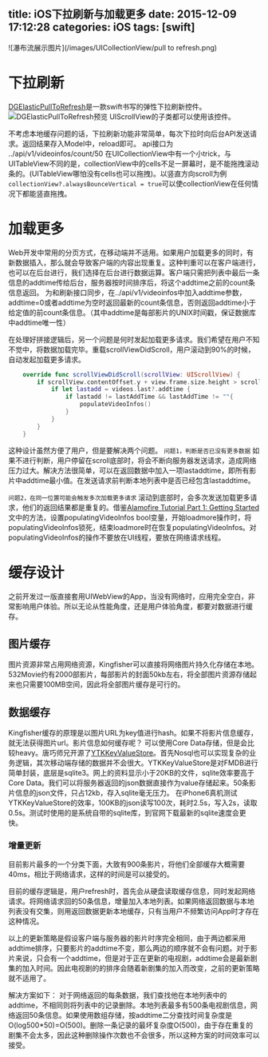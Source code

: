 title: iOS下拉刷新与加载更多
date: 2015-12-09 17:12:28
categories: iOS
tags: [swift]
---

![瀑布流展示图片](/images/UICollectionView/pull to refresh.png)

<!-- more -->

# 下拉刷新
[DGElasticPullToRefresh](https://github.com/gontovnik/DGElasticPullToRefresh)是一款swift书写的弹性下拉刷新控件。
![DGElasticPullToRefresh预览](/images/UICollectionView/DGElasticPullToRefreshPreview.gif)
UIScrollView的子类都可以使用该控件。

不考虑本地缓存问题的话，下拉刷新功能非常简单，每次下拉时向后台API发送请求。返回结果存入Model中，reload即可。
api接口为 ../api/v1/videoinfos/count/50
在UICollectionView中有一个小trick，与UITableView不同的是，collectionView中的cells不足一屏幕时，是不能拖拽滚动条的。(UITableView哪怕没有cells也可以拖拽)。以竖直方向scroll为例`collectionView?.alwaysBounceVertical = true`可以使collectionView在任何情况下都能竖直拖拽。


# 加载更多
Web开发中常用的分页方式，在移动端并不适用。如果用户加载更多的同时，有新数据插入，那么就会导致客户端的内容出现重复。这种判重可以在客户端进行，也可以在后台进行，我们选择在后台进行数据运算。客户端只需把列表中最后一条信息的addtime传给后台，服务器按时间排序后，将这个addtime之前的count条信息返回。
为和刷新接口同步，在../api/v1/videoinfos中加入addtime参数，addtime=0或者addtime为空时返回最新的count条信息，否则返回addtime小于给定值的前count条信息。（其中addtime是每部影片的UNIX时间戳，保证数据库中addtime唯一性）

在处理好拼接逻辑后，另一个问题是何时发起加载更多请求。我们希望在用户不知不觉中，将数据加载完毕。重载scrollViewDidScroll，用户滚动到90%的时候，自动发起加载更多请求。
```swift
    override func scrollViewDidScroll(scrollView: UIScrollView) {
        if scrollView.contentOffset.y + view.frame.size.height > scrollView.contentSize.height * 0.9 { // Loads more videos
            if let lastadd = videos.last?.addtime {
                if lastadd != lastAddTime && lastAddTime != ""{
                    populateVideoInfos()
                }
            }
        }
    }
```
这种设计虽然方便了用户，但是要解决两个问题。
`问题1，判断是否已没有更多数据`
如果不进行判断，用户停留在scroll底部时，将会不断向服务器发送请求，造成网络压力过大。解决方法很简单，可以在返回数据中加入一项lastaddtime，即所有影片中addtime最小值。在发送请求前判断本地列表中是否已经包含lastaddtime。

`问题2，在同一位置可能会触发多次加载更多请求`
滚动到底部时，会多次发送加载更多请求，他们的返回结果都是重复的。借鉴[Alamofire Tutorial Part 1: Getting Started](http://www.raywenderlich.com/85080/beginning-alamofire-tutorial)文中的方法，设置populatingVideoInfos bool变量，开始loadmore操作时，将populatingVideoInfos锁死，结束loadmore时在恢复populatingVideoInfos。对populatingVideoInfos的操作不要放在UI线程，要放在网络请求线程。

# 缓存设计
之前开发过一版直接套用UIWebView的App，当没有网络时，应用完全空白，非常影响用户体验。所以无论从性能角度，还是用户体验角度，都要对数据进行缓存。
## 图片缓存
图片资源非常占用网络资源，Kingfisher可以直接将网络图片持久化存储在本地。532Movie约有2000部影片，每部影片的封面50kb左右，将全部图片资源存储起来也只需要100MB空间，因此将全部图片缓存是可行的。

## 数据缓存
Kingfisher缓存的原理是以图片URL为key值进行hash。如果不将影片信息缓存，就无法获得图片url。影片信息如何缓存呢？
可以使用Core Data存储，但是会比较heavy。唐巧师兄开源了[YTKKeyValueStore](https://github.com/yuantiku/YTKKeyValueStore)。首先Nosql也可以实现复杂的业务逻辑，其次移动端存储的数据并不会很大。YTKKeyValueStore是对FMDB进行简单封装，底层是sqlite3。网上的资料显示小于20KB的文件，sqlite效率要高于Core Data。我们可以将服务器返回的json数据直接作为value存储起来。50条影片信息的json文件，只占12kb，存入sqlite毫无压力。
在iPhone6真机测试YTKKeyValueStore的效率，100KB的json读写100次，耗时2.5s，写入2s，读取0.5s。测试时使用的是系统自带的sqlite库，到官网下载最新的sqlite速度会更快。

### 增量更新
目前影片最多的一个分类下面，大致有900条影片，将他们全部缓存大概需要40ms，相比于网络请求，这样的时间是可以接受的。

目前的缓存逻辑是，用户refresh时，首先会从硬盘读取缓存信息，同时发起网络请求。将网络请求回的50条信息，增量加入本地列表。如果网络返回数据与本地列表没有交集，则用返回数据更新本地缓存，只有当用户不频繁访问App时才存在这种情况。

以上的更新策略是假设客户端与服务器的影片时序完全相同，由于两边都采用addtime排序，只要影片的addtime不变，那么两边的顺序就不会有问题。对于影片来说，只会有一个addtime，但是对于正在更新的电视剧，addtime会是最新剧集的加入时间。因此电视剧的的排序会随着新剧集的加入而改变，之前的更新策略就不适用了。

解决方案如下：
对于网络返回的每条数据，我们查找他在本地列表中的addtime，不相同则将列表中的记录删除。本地列表最多有500条电视剧信息，网络返回50条信息。如果使用数组存储，按addtime二分查找时间复杂度是O(log500*50)=O(500)。删除一条记录的最坏复杂度O(500)，由于存在重复的剧集不会太多，因此这种删除操作次数也不会很多，所以这种方案的时间效率可以接受。

